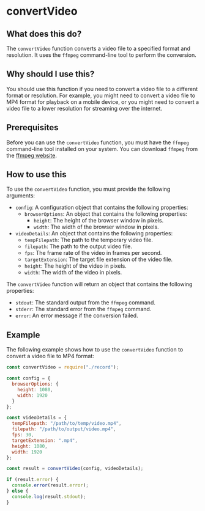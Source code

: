 
  
   # **convertVideo**

## What does this do?

The `convertVideo` function converts a video file to a specified format and resolution. It uses the `ffmpeg` command-line tool to perform the conversion.

## Why should I use this?

You should use this function if you need to convert a video file to a different format or resolution. For example, you might need to convert a video file to MP4 format for playback on a mobile device, or you might need to convert a video file to a lower resolution for streaming over the internet.

## Prerequisites

Before you can use the `convertVideo` function, you must have the `ffmpeg` command-line tool installed on your system. You can download `ffmpeg` from the [ffmpeg website](https://ffmpeg.org/).

## How to use this

To use the `convertVideo` function, you must provide the following arguments:

* `config`: A configuration object that contains the following properties:
    * `browserOptions`: An object that contains the following properties:
        * `height`: The height of the browser window in pixels.
        * `width`: The width of the browser window in pixels.
* `videoDetails`: An object that contains the following properties:
    * `tempFilepath`: The path to the temporary video file.
    * `filepath`: The path to the output video file.
    * `fps`: The frame rate of the video in frames per second.
    * `targetExtension`: The target file extension of the video file.
    * `height`: The height of the video in pixels.
    * `width`: The width of the video in pixels.

The `convertVideo` function will return an object that contains the following properties:

* `stdout`: The standard output from the `ffmpeg` command.
* `stderr`: The standard error from the `ffmpeg` command.
* `error`: An error message if the conversion failed.

## Example

The following example shows how to use the `convertVideo` function to convert a video file to MP4 format:

```javascript
const convertVideo = require("./record");

const config = {
  browserOptions: {
    height: 1080,
    width: 1920
  }
};

const videoDetails = {
  tempFilepath: "/path/to/temp/video.mp4",
  filepath: "/path/to/output/video.mp4",
  fps: 30,
  targetExtension: ".mp4",
  height: 1080,
  width: 1920
};

const result = convertVideo(config, videoDetails);

if (result.error) {
  console.error(result.error);
} else {
  console.log(result.stdout);
}
```
  
  